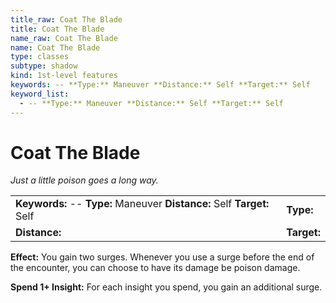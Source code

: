 ```yaml
---
title_raw: Coat The Blade
title: Coat The Blade
name_raw: Coat The Blade
name: Coat The Blade
type: classes
subtype: shadow
kind: 1st-level features
keywords: -- **Type:** Maneuver **Distance:** Self **Target:** Self
keyword_list:
  - -- **Type:** Maneuver **Distance:** Self **Target:** Self
---
```


# Coat The Blade

*Just a little poison goes a long way.*

|                                                                         |             |
| :---------------------------------------------------------------------- | :---------- |
| **Keywords:** -- **Type:** Maneuver **Distance:** Self **Target:** Self | **Type:**   |
| **Distance:**                                                           | **Target:** |

**Effect:** You gain two surges. Whenever you use a surge before the end of the encounter, you can choose to have its damage be poison damage.

**Spend 1+ Insight:** For each insight you spend, you gain an additional surge.
